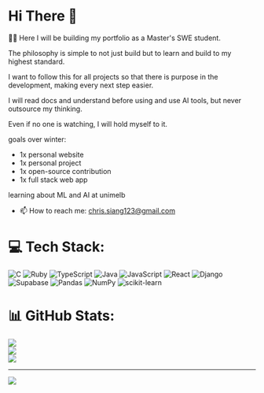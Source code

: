 # Hi There 👋

👨‍💻 Here I will be building my portfolio as a Master's SWE student.

The philosophy is simple to not just build but to learn and build to my highest standard.

I want to follow this for all projects so that there is purpose in the development, making every next step easier.

I will read docs and understand before using and use AI tools, but never outsource my thinking.

Even if no one is watching, I will hold myself to it.

goals over winter: 
- 1x personal website
- 1x personal project
- 1x open-source contribution
- 1x full stack web app

learning about ML and AI at unimelb

- 📫 How to reach me: chris.siang123@gmail.com 

# 💻 Tech Stack:
![C](https://img.shields.io/badge/c-%2300599C.svg?style=for-the-badge&logo=c&logoColor=white) ![Ruby](https://img.shields.io/badge/ruby-%23CC342D.svg?style=for-the-badge&logo=ruby&logoColor=white) ![TypeScript](https://img.shields.io/badge/typescript-%23007ACC.svg?style=for-the-badge&logo=typescript&logoColor=white) ![Java](https://img.shields.io/badge/java-%23ED8B00.svg?style=for-the-badge&logo=openjdk&logoColor=white) ![JavaScript](https://img.shields.io/badge/javascript-%23323330.svg?style=for-the-badge&logo=javascript&logoColor=%23F7DF1E) ![React](https://img.shields.io/badge/react-%2320232a.svg?style=for-the-badge&logo=react&logoColor=%2361DAFB) ![Django](https://img.shields.io/badge/django-%23092E20.svg?style=for-the-badge&logo=django&logoColor=white) ![Supabase](https://img.shields.io/badge/Supabase-3ECF8E?style=for-the-badge&logo=supabase&logoColor=white) ![Pandas](https://img.shields.io/badge/pandas-%23150458.svg?style=for-the-badge&logo=pandas&logoColor=white) ![NumPy](https://img.shields.io/badge/numpy-%23013243.svg?style=for-the-badge&logo=numpy&logoColor=white) ![scikit-learn](https://img.shields.io/badge/scikit--learn-%23F7931E.svg?style=for-the-badge&logo=scikit-learn&logoColor=white)
# 📊 GitHub Stats:
![](https://github-readme-stats.vercel.app/api?username=kri5toffer&theme=dark&hide_border=false&include_all_commits=false&count_private=false)<br/>
![](https://nirzak-streak-stats.vercel.app/?user=kri5toffer&theme=dark&hide_border=false)<br/>
![](https://github-readme-stats.vercel.app/api/top-langs/?username=kri5toffer&theme=dark&hide_border=false&include_all_commits=false&count_private=false&layout=compact)

---
[![](https://visitcount.itsvg.in/api?id=kri5toffer&icon=0&color=0)](https://visitcount.itsvg.in)

<!-- Proudly created with GPRM ( https://gprm.itsvg.in ) -->
